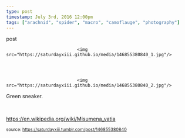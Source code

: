 ```yaml
---
type: post
timestamp: July 3rd, 2016 12:00pm
tags: ["arachnid", "spider", "macro", "camoflauge", "photography"]
---
```

post


                               <img src="https://saturdayxiii.github.io/media/146855380840_1.jpg"/>
                           

                                                                                                                           

                               <img src="https://saturdayxiii.github.io/media/146855380840_2.jpg"/>
                           

                                                                                                                      
Green sneaker.

<br/>

<a href="https://en.wikipedia.org/wiki/Misumena_vatia" target="_blank">https://en.wikipedia.org/wiki/Misumena_vatia</a><br/>
 
                                    
                
                
                
                
                                
<small>source: https://saturdayxiii.tumblr.com/post/146855380840</small>